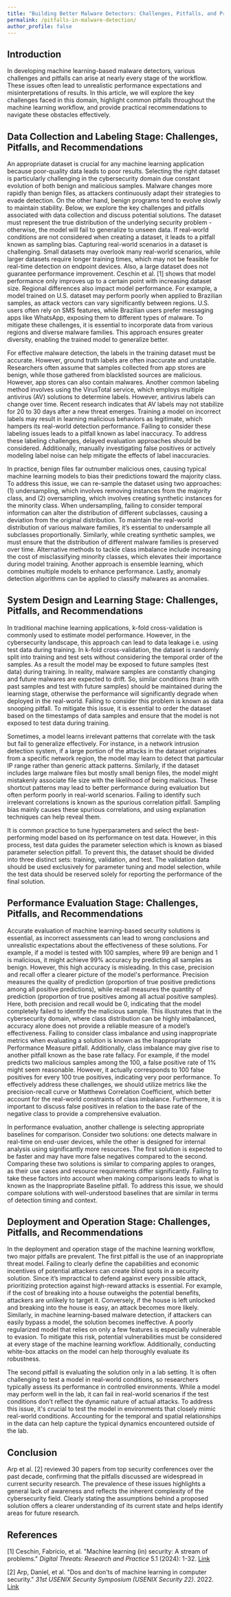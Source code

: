 ```yaml
---
title: "Building Better Malware Detectors: Challenges, Pitfalls, and Practical Recommendations"
permalink: /pitfalls-in-malware-detection/
author_profile: false
---
```


## Introduction

In developing machine learning-based malware detectors, various challenges and pitfalls can arise at nearly every stage of the workflow. These issues often lead to unrealistic performance expectations and misinterpretations of results. In this article, we will explore the key challenges faced in this domain, highlight common pitfalls throughout the machine learning workflow, and provide practical recommendations to navigate these obstacles effectively.

## Data Collection and Labeling Stage: Challenges, Pitfalls, and Recommendations

An appropriate dataset is crucial for any machine learning application because poor-quality data leads to poor results. Selecting the right dataset is particularly challenging in the cybersecurity domain due constant evolution of both benign and malicious samples. Malware changes more rapidly than benign files, as attackers continuously adapt their strategies to evade detection. On the other hand, benign programs tend to evolve slowly to maintain stability. Below, we explore the key challenges and pitfalls associated with data collection and discuss potential solutions.
The dataset must represent the true distribution of the underlying security problem - otherwise, the model will fail to generalize to unseen data. If real-world conditions are not considered when creating a dataset, it leads to a pitfall known as sampling bias. Capturing real-world scenarios in a dataset is challenging. Small datasets may overlook many real-world scenarios, while larger datasets require longer training times, which may not be feasible for real-time detection on endpoint devices. Also, a large dataset does not guarantee performance improvement. Ceschin et al. [1] shows that model performance only improves up to a certain point with increasing dataset size. Regional differences also impact model performance. For example, a model trained on U.S. dataset may perform poorly when applied to Brazilian samples, as attack vectors can vary significantly between regions. U.S. users often rely on SMS features, while Brazilian users prefer messaging apps like WhatsApp, exposing them to different types of malware. To mitigate these challenges, it is essential to incorporate data from various regions and diverse malware families. This approach ensures greater diversity, enabling the trained model to generalize better.

For effective malware detection, the labels in the training dataset must be accurate. However, ground truth labels are often inaccurate and unstable. Researchers often assume that samples collected from app stores are benign, while those gathered from blacklisted sources are malicious. However, app stores can also contain malwares. Another common labeling method involves using the VirusTotal service, which employs multiple antivirus (AV) solutions to determine labels. However, antivirus labels can change over time. Recent research indicates that AV labels may not stabilize for 20 to 30 days after a new threat emerges. Training a model on incorrect labels may result in learning malicious behaviors as legitimate, which hampers its real-world detection performance. Failing to consider these labeling issues leads to a pitfall known as label inaccuracy. To address these labeling challenges, delayed evaluation approaches should be considered. Additionally, manually investigating false positives or actively modeling label noise can help mitigate the effects of label inaccuracies.

In practice, benign files far outnumber malicious ones, causing typical machine learning models to bias their predictions toward the majority class. To address this issue, we can re-sample the dataset using two approaches: (1) undersampling, which involves removing instances from the majority class, and (2) oversampling, which involves creating synthetic instances for the minority class. When undersampling, failing to consider temporal information can alter the distribution of different subclasses, causing a deviation from the original distribution. To maintain the real-world distribution of various malware families, it’s essential to undersample all subclasses proportionally. Similarly, while creating synthetic samples, we must ensure that the distribution of different malware families is preserved over time. Alternative methods to tackle class imbalance include increasing the cost of misclassifying minority classes, which elevates their importance during model training. Another approach is ensemble learning, which combines multiple models to enhance performance. Lastly, anomaly detection algorithms can be applied to classify malwares as anomalies.

## System Design and Learning Stage: Challenges, Pitfalls, and Recommendations

In traditional machine learning applications, k-fold cross-validation is commonly used to estimate model performance. However, in the cybersecurity landscape, this approach can lead to data leakage i.e. using test data during training. In k-fold cross-validation, the dataset is randomly split into training and test sets without considering the temporal order of the samples. As a result the model may be exposed to future samples (test data) during training. In reality, malware samples are constantly changing and future malwares are expected to drift. So, similar conditions (train with past samples and test with future samples) should be maintained during the learning stage, otherwise the performance will significantly degrade when deployed in the real-world. Failing to consider this problem is known as data snooping pitfall. To mitigate this issue, it is essential to order the dataset based on the timestamps of data samples and ensure that the model is not exposed to test data during training.

Sometimes, a model learns irrelevant patterns that correlate with the task but fail to generalize effectively. For instance, in a network intrusion detection system, if a large portion of the attacks in the dataset originates from a specific network region, the model may learn to detect that particular IP range rather than generic attack patterns. Similarly, if the dataset includes large malware files but mostly small benign files, the model might mistakenly associate file size with the likelihood of being malicious. These shortcut patterns may lead to better performance during evaluation but often perform poorly in real-world scenarios. Failing to identify such irrelevant correlations is known as the spurious correlation pitfall. Sampling bias mainly causes these spurious correlations, and using explanation techniques can help reveal them.

It is common practice to tune hyperparameters and select the best-performing model based on its performance on test data. However, in this process, test data guides the parameter selection which is known as biased parameter selection pitfall. To prevent this, the dataset should be divided into three distinct sets: training, validation, and test. The validation data should be used exclusively for parameter tuning and model selection, while the test data should be reserved solely for reporting the performance of the final solution.

## Performance Evaluation Stage: Challenges, Pitfalls, and Recommendations

Accurate evaluation of machine learning-based security solutions is essential, as incorrect assessments can lead to wrong conclusions and unrealistic expectations about the effectiveness of these solutions. For example, if a model is tested with 100 samples, where 99 are benign and 1 is malicious, it might achieve 99% accuracy by predicting all samples as benign. However, this high accuracy is misleading. In this case, precision and recall offer a clearer picture of the model's performance. Precision measures the quality of prediction (proportion of true positive predictions among all positive predictions), while recall measures the quantity of prediction (proportion of true positives among all actual positive samples). Here, both precision and recall would be 0, indicating that the model completely failed to identify the malicious sample. This illustrates that in the cybersecurity domain, where class distribution can be highly imbalanced, accuracy alone does not provide a reliable measure of a model’s effectiveness. Failing to consider class imbalance and using inappropriate metrics when evaluating a solution is known as the Inappropriate Performance Measure pitfall. Additionally, class imbalance may give rise to another pitfall known as the base rate fallacy. For example, if the model predicts two malicious samples among the 100, a false positive rate of 1% might seem reasonable. However, it actually corresponds to 100 false positives for every 100 true positives, indicating very poor performance. To effectively address these challenges, we should utilize metrics like the precision-recall curve or Matthews Correlation Coefficient, which better account for the real-world constraints of class imbalance. Furthermore, it is important to discuss false positives in relation to the base rate of the negative class to provide a comprehensive evaluation.

In performance evaluation, another challenge is selecting appropriate baselines for comparison. Consider two solutions: one detects malware in real-time on end-user devices, while the other is designed for internal analysis using significantly more resources. The first solution is expected to be faster and may have more false negatives compared to the second. Comparing these two solutions is similar to comparing apples to oranges, as their use cases and resource requirements differ significantly. Failing to take these factors into account when making comparisons leads to what is known as the Inappropriate Baseline pitfall. To address this issue, we should compare solutions with well-understood baselines that are similar in terms of detection timing and context.

## Deployment and Operation Stage: Challenges, Pitfalls, and Recommendations

In the deployment and operation stage of the machine learning workflow, two major pitfalls are prevalent.
The first pitfall is the use of an inappropriate threat model. Failing to clearly define the capabilities and economic incentives of potential attackers can create blind spots in a security solution. Since it’s impractical to defend against every possible attack, prioritizing protection against high-reward attacks is essential. For example, if the cost of breaking into a house outweighs the potential benefits, attackers are unlikely to target it. Conversely, if the house is left unlocked and breaking into the house is easy, an attack becomes more likely. Similarly, in machine learning-based malware detection, if attackers can easily bypass a model, the solution becomes ineffective. A poorly regularized model that relies on only a few features is especially vulnerable to evasion. To mitigate this risk, potential vulnerabilities must be considered at every stage of the machine learning workflow. Additionally, conducting white-box attacks on the model can help thoroughly evaluate its robustness.

The second pitfall is evaluating the solution only in a lab setting. It is often challenging to test a model in real-world conditions, so researchers typically assess its performance in controlled environments. While a model may perform well in the lab, it can fail in real-world scenarios if the test conditions don’t reflect the dynamic nature of actual attacks. To address this issue, it's crucial to test the model in environments that closely mimic real-world conditions. Accounting for the temporal and spatial relationships in the data can help capture the typical dynamics encountered outside of the lab.

## Conclusion

Arp et al. [2] reviewed 30 papers from top security conferences over the past decade, confirming that the pitfalls discussed are widespread in current security research. The prevalence of these issues highlights a general lack of awareness and reflects the inherent complexity of the cybersecurity field. Clearly stating the assumptions behind a proposed solution offers a clearer understanding of its current state and helps identify areas for future research.


## References

[1] Ceschin, Fabrício, et al. "Machine learning (in) security: A stream of problems." _Digital Threats: Research and Practice_ 5.1 (2024): 1-32. [Link](https://arxiv.org/abs/2010.16045)

[2] Arp, Daniel, et al. "Dos and don'ts of machine learning in computer security." _31st USENIX Security Symposium (USENIX Security 22)_. 2022. [Link](https://www.usenix.org/system/files/sec22summer_arp.pdf)
